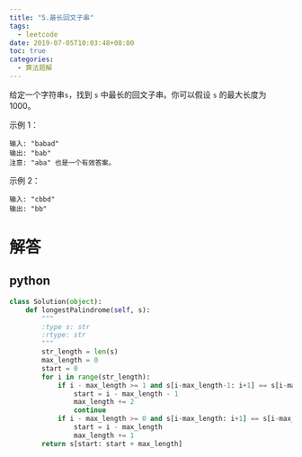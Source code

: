 ```yaml
---
title: "5.最长回文子串"
tags:
  - leetcode
date: 2019-07-05T10:03:48+08:00
toc: true
categories:
  - 算法题解
---
```


给定一个字符串`s`，找到 `s` 中最长的回文子串。你可以假设 `s` 的最大长度为 1000。
<!--more-->

示例 1：
```
输入: "babad"
输出: "bab"
注意: "aba" 也是一个有效答案。
```
示例 2：
```
输入: "cbbd"
输出: "bb"
```

# 解答

## python

```python
class Solution(object):
    def longestPalindrome(self, s):
        """
        :type s: str
        :rtype: str
        """
        str_length = len(s)
        max_length = 0
        start = 0
        for i in range(str_length):
            if i - max_length >= 1 and s[i-max_length-1: i+1] == s[i-max_length-1: i+1][::-1]:
                start = i - max_length - 1
                max_length += 2
                continue
            if i - max_length >= 0 and s[i-max_length: i+1] == s[i-max_length: i+1][::-1]:
                start = i - max_length
                max_length += 1
        return s[start: start + max_length]
```